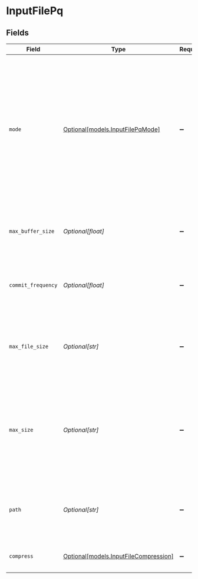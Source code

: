 # InputFilePq


## Fields

| Field                                                                                                                                                                                                                                         | Type                                                                                                                                                                                                                                          | Required                                                                                                                                                                                                                                      | Description                                                                                                                                                                                                                                   |
| --------------------------------------------------------------------------------------------------------------------------------------------------------------------------------------------------------------------------------------------- | --------------------------------------------------------------------------------------------------------------------------------------------------------------------------------------------------------------------------------------------- | --------------------------------------------------------------------------------------------------------------------------------------------------------------------------------------------------------------------------------------------- | --------------------------------------------------------------------------------------------------------------------------------------------------------------------------------------------------------------------------------------------- |
| `mode`                                                                                                                                                                                                                                        | [Optional[models.InputFilePqMode]](../models/inputfilepqmode.md)                                                                                                                                                                              | :heavy_minus_sign:                                                                                                                                                                                                                            | With Smart mode, PQ will write events to the filesystem only when it detects backpressure from the processing engine. With Always On mode, PQ will always write events directly to the queue before forwarding them to the processing engine. |
| `max_buffer_size`                                                                                                                                                                                                                             | *Optional[float]*                                                                                                                                                                                                                             | :heavy_minus_sign:                                                                                                                                                                                                                            | The maximum number of events to hold in memory before writing the events to disk                                                                                                                                                              |
| `commit_frequency`                                                                                                                                                                                                                            | *Optional[float]*                                                                                                                                                                                                                             | :heavy_minus_sign:                                                                                                                                                                                                                            | The number of events to send downstream before committing that Stream has read them                                                                                                                                                           |
| `max_file_size`                                                                                                                                                                                                                               | *Optional[str]*                                                                                                                                                                                                                               | :heavy_minus_sign:                                                                                                                                                                                                                            | The maximum size to store in each queue file before closing and optionally compressing. Enter a numeral with units of KB, MB, etc.                                                                                                            |
| `max_size`                                                                                                                                                                                                                                    | *Optional[str]*                                                                                                                                                                                                                               | :heavy_minus_sign:                                                                                                                                                                                                                            | The maximum disk space that the queue can consume (as an average per Worker Process) before queueing stops. Enter a numeral with units of KB, MB, etc.                                                                                        |
| `path`                                                                                                                                                                                                                                        | *Optional[str]*                                                                                                                                                                                                                               | :heavy_minus_sign:                                                                                                                                                                                                                            | The location for the persistent queue files. To this field's value, the system will append: /<worker-id>/inputs/<input-id>                                                                                                                    |
| `compress`                                                                                                                                                                                                                                    | [Optional[models.InputFileCompression]](../models/inputfilecompression.md)                                                                                                                                                                    | :heavy_minus_sign:                                                                                                                                                                                                                            | Codec to use to compress the persisted data                                                                                                                                                                                                   |